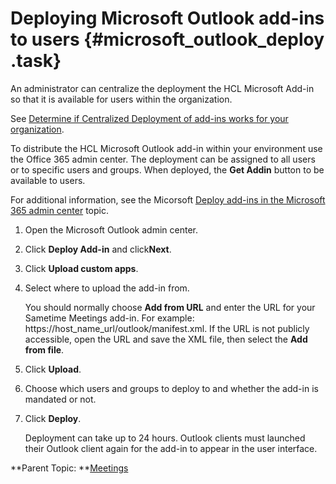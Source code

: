 # Deploying Microsoft Outlook add-ins to users {#microsoft_outlook_deploy .task}

An administrator can centralize the deployment the HCL Microsoft Add-in so that it is available for users within the organization.

See [Determine if Centralized Deployment of add-ins works for your organization](https://docs.microsoft.com/en-us/microsoft-365/admin/manage/centralized-deployment-of-add-ins?view=o365-worldwide).

To distribute the HCL Microsoft Outlook add-in within your environment use the Office 365 admin center. The deployment can be assigned to all users or to specific users and groups. When deployed, the **Get Addin** button to be available to users.

For additional information, see the Micorsoft [Deploy add-ins in the Microsoft 365 admin center](https://learn.microsoft.com/en-us/microsoft-365/admin/manage/manage-deployment-of-add-ins?view=o365-worldwide) topic.

1.  Open the Microsoft Outlook admin center.

2.  Click **Deploy Add-in** and click**Next**.

3.  Click **Upload custom apps**.

4.  Select where to upload the add-in from.

    You should normally choose **Add from URL** and enter the URL for your Sametime Meetings add-in. For example: https://host\_name\_url/outlook/manifest.xml. If the URL is not publicly accessible, open the URL and save the XML file, then select the **Add from file**.

5.  Click **Upload**.

6.  Choose which users and groups to deploy to and whether the add-in is mandated or not.

7.  Click **Deploy**.

    Deployment can take up to 24 hours. Outlook clients must launched their Outlook client again for the add-in to appear in the user interface.


**Parent Topic: **[Meetings](meetings_configuring.md)

